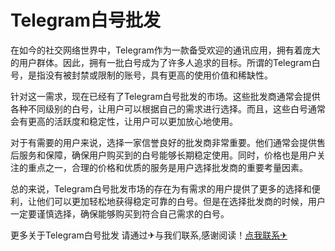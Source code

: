 # Telegram白号批发

在如今的社交网络世界中，Telegram作为一款备受欢迎的通讯应用，拥有着庞大的用户群体。因此，拥有一批白号成为了许多人追求的目标。所谓的Telegram白号，是指没有被封禁或限制的账号，具有更高的使用价值和稀缺性。

针对这一需求，现在已经有了Telegram白号批发的市场。这些批发商通常会提供各种不同级别的白号，让用户可以根据自己的需求进行选择。而且，这些白号通常会有更高的活跃度和稳定性，让用户可以更加放心地使用。

对于有需要的用户来说，选择一家信誉良好的批发商非常重要。他们通常会提供售后服务和保障，确保用户购买到的白号能够长期稳定使用。同时，价格也是用户关注的重点之一，合理的价格和优质的服务是用户选择批发商的重要考量因素。

总的来说，Telegram白号批发市场的存在为有需求的用户提供了更多的选择和便利，让他们可以更加轻松地获得稳定可靠的白号。但是在选择批发商的时候，用户一定要谨慎选择，确保能够购买到符合自己需求的白号。

更多关于Telegram白号批发 请通过✈与我们联系,感谢阅读！[点我联系✈](https://app.G208.com)